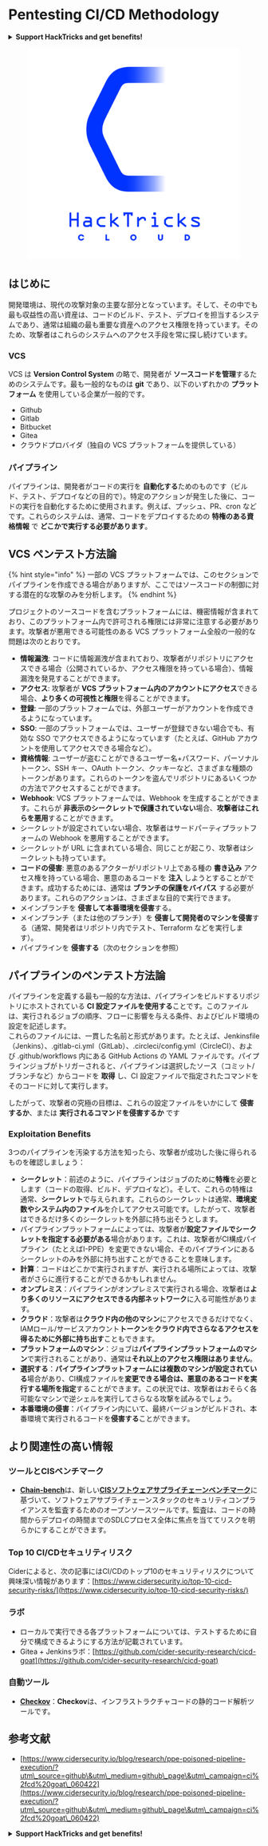 # Pentesting CI/CD Methodology

<details>

<summary><strong>Support HackTricks and get benefits!</strong></summary>

* もし **HackTricks で会社を宣伝したい**場合や、**PEASS の最新バージョンを入手したい**場合、または HackTricks を PDF でダウンロードしたい場合は、[**SUBSCRIPTION PLANS**](https://github.com/sponsors/carlospolop) をチェックしてください！
* [**公式の PEASS & HackTricks スワッグ**](https://peass.creator-spring.com) を手に入れましょう
* [**The PEASS Family**](https://opensea.io/collection/the-peass-family) を見つけて、独占的な [**NFT**](https://opensea.io/collection/the-peass-family) のコレクションを楽しみましょう
* 💬 [**Discord グループ**](https://discord.gg/hRep4RUj7f) または [**telegram グループ**](https://t.me/peass) に参加するか、**Twitter** 🐦 [**@carlospolopm**](https://twitter.com/carlospolopm) をフォローしましょう。
* **HackTricks** と [**HackTricks Cloud**](https://github.com/carlospolop/hacktricks-cloud) の GitHub リポジトリに **PR を提出**することで、自分のハッキングテクニックを共有しましょう。

</details>

<figure><img src="../.gitbook/assets/CLOUD-logo-letters.svg" alt=""><figcaption></figcaption></figure>

## はじめに

開発環境は、現代の攻撃対象の主要な部分となっています。そして、その中でも最も収益性の高い資産は、コードのビルド、テスト、デプロイを担当するシステムであり、通常は組織の最も重要な資産へのアクセス権限を持っています。そのため、攻撃者はこれらのシステムへのアクセス手段を常に探し続けています。

### VCS

VCS は **Version Control System** の略で、開発者が **ソースコードを管理**するためのシステムです。最も一般的なものは **git** であり、以下のいずれかの **プラットフォーム** を使用している企業が一般的です。

* Github
* Gitlab
* Bitbucket
* Gitea
* クラウドプロバイダ（独自の VCS プラットフォームを提供している）

### パイプライン

パイプラインは、開発者がコードの実行を **自動化する**ためのものです（ビルド、テスト、デプロイなどの目的で）。特定のアクションが発生した後に、コードの実行を自動化するために使用されます。例えば、プッシュ、PR、cron などです。これらのシステムは、通常、コードをデプロイするための **特権のある資格情報** で **どこかで実行する必要があります**。

## VCS ペンテスト方法論

{% hint style="info" %}
一部の VCS プラットフォームでは、このセクションでパイプラインを作成できる場合がありますが、ここではソースコードの制御に対する潜在的な攻撃のみを分析します。
{% endhint %}

プロジェクトのソースコードを含むプラットフォームには、機密情報が含まれており、このプラットフォーム内で許可される権限には非常に注意する必要があります。攻撃者が悪用できる可能性のある VCS プラットフォーム全般の一般的な問題は次のとおりです。

* **情報漏洩**: コードに情報漏洩が含まれており、攻撃者がリポジトリにアクセスできる場合（公開されているか、アクセス権限を持っている場合）、情報漏洩を発見することができます。
* **アクセス**: 攻撃者が **VCS プラットフォーム内のアカウントにアクセス**できる場合、**より多くの可視性と権限**を得ることができます。
* **登録**: 一部のプラットフォームでは、外部ユーザーがアカウントを作成できるようになっています。
* **SSO**: 一部のプラットフォームでは、ユーザーが登録できない場合でも、有効な SSO でアクセスできるようになっています（たとえば、GitHub アカウントを使用してアクセスできる場合など）。
* **資格情報**: ユーザーが盗むことができるユーザー名+パスワード、パーソナルトークン、SSH キー、OAuth トークン、クッキーなど、さまざまな種類のトークンがあります。これらのトークンを盗んでリポジトリにあるいくつかの方法でアクセスすることができます。
* **Webhook**: VCS プラットフォームでは、Webhook を生成することができます。これらが **非表示のシークレットで保護されていない**場合、**攻撃者はこれらを悪用**することができます。
* シークレットが設定されていない場合、攻撃者はサードパーティプラットフォームの Webhook を悪用することができます。
* シークレットが URL に含まれている場合、同じことが起こり、攻撃者はシークレットも持っています。
* **コードの侵害**: 悪意のあるアクターがリポジトリ上である種の **書き込み** アクセス権を持っている場合、悪意のあるコードを **注入** しようとすることができます。成功するためには、通常は **ブランチの保護をバイパス** する必要があります。これらのアクションは、さまざまな目的で実行できます。
* メインブランチを **侵害して本番環境を侵害**する。
* メインブランチ（または他のブランチ）を **侵害して開発者のマシンを侵害**する（通常、開発者はリポジトリ内でテスト、Terraform などを実行します）。
* パイプラインを **侵害する**（次のセクションを参照）

## パイプラインのペンテスト方法論

パイプラインを定義する最も一般的な方法は、パイプラインをビルドするリポジトリにホストされている **CI 設定ファイルを使用する**ことです。このファイルは、実行されるジョブの順序、フローに影響を与える条件、およびビルド環境の設定を記述します。\
これらのファイルには、一貫した名前と形式があります。たとえば、Jenkinsfile（Jenkins）、.gitlab-ci.yml（GitLab）、.circleci/config.yml（CircleCI）、および .github/workflows 内にある GitHub Actions の YAML ファイルです。パイプラインジョブがトリガーされると、パイプラインは選択したソース（コミット/ブランチなど）からコードを **取得** し、CI 設定ファイルで指定されたコマンドをそのコードに対して実行します。

したがって、攻撃者の究極の目標は、これらの設定ファイルをいかにして **侵害するか**、または **実行されるコマンドを侵害するか** です
### Exploitation Benefits

3つのパイプラインを汚染する方法を知ったら、攻撃者が成功した後に得られるものを確認しましょう：

- **シークレット**：前述のように、パイプラインはジョブのために**特権**を必要とします（コードの取得、ビルド、デプロイなど）。そして、これらの特権は通常、**シークレット**で与えられます。これらのシークレットは通常、**環境変数やシステム内のファイル**を介してアクセス可能です。したがって、攻撃者はできるだけ多くのシークレットを外部に持ち出そうとします。
- パイプラインプラットフォームによっては、攻撃者が**設定ファイルでシークレットを指定する必要がある**場合があります。これは、攻撃者がCI構成パイプライン（たとえばI-PPE）を変更できない場合、そのパイプラインにあるシークレットのみを外部に持ち出すことができることを意味します。
- **計算**：コードはどこかで実行されますが、実行される場所によっては、攻撃者がさらに進行することができるかもしれません。
- **オンプレミス**：パイプラインがオンプレミスで実行される場合、攻撃者は**より多くのリソースにアクセスできる内部ネットワーク**に入る可能性があります。
- **クラウド**：攻撃者は**クラウド内の他のマシン**にアクセスできるだけでなく、IAMロール/サービスアカウント**トークン**を**クラウド内でさらなるアクセスを得るために外部に持ち出す**こともできます。
- **プラットフォームのマシン**：ジョブは**パイプラインプラットフォームのマシン**で実行されることがあり、通常は**それ以上のアクセス権限はありません**。
- **選択する**：**パイプラインプラットフォームには複数のマシンが設定されている**場合があり、CI構成ファイルを**変更できる場合は、悪意のあるコードを実行する場所を指定**することができます。この状況では、攻撃者はおそらく各可能なマシンで逆シェルを実行してさらなる攻撃を試みるでしょう。
- **本番環境の侵害**：パイプライン内にいて、最終バージョンがビルドされ、本番環境で実行されるコードを**侵害する**ことができます。

## より関連性の高い情報

### ツールとCISベンチマーク

- [**Chain-bench**](https://github.com/aquasecurity/chain-bench)は、新しい[**CISソフトウェアサプライチェーンベンチマーク**](https://github.com/aquasecurity/chain-bench/blob/main/docs/CIS-Software-Supply-Chain-Security-Guide-v1.0.pdf)に基づいて、ソフトウェアサプライチェーンスタックのセキュリティコンプライアンスを監査するためのオープンソースツールです。監査は、コードの時間からデプロイの時間までのSDLCプロセス全体に焦点を当ててリスクを明らかにすることができます。

### Top 10 CI/CDセキュリティリスク

Ciderによると、次の記事にはCI/CDのトップ10のセキュリティリスクについて興味深い情報があります：[https://www.cidersecurity.io/top-10-cicd-security-risks/](https://www.cidersecurity.io/top-10-cicd-security-risks/)

### ラボ

- ローカルで実行できる各プラットフォームについては、テストするために自分で構成できるようにする方法が記載されています。
- Gitea + Jenkinsラボ：[https://github.com/cider-security-research/cicd-goat](https://github.com/cider-security-research/cicd-goat)

### 自動ツール

- [**Checkov**](https://github.com/bridgecrewio/checkov)：**Checkov**は、インフラストラクチャコードの静的コード解析ツールです。

## 参考文献

- [https://www.cidersecurity.io/blog/research/ppe-poisoned-pipeline-execution/?utm\_source=github\&utm\_medium=github\_page\&utm\_campaign=ci%2fcd%20goat\_060422](https://www.cidersecurity.io/blog/research/ppe-poisoned-pipeline-execution/?utm\_source=github\&utm\_medium=github\_page\&utm\_campaign=ci%2fcd%20goat\_060422)

<details>

<summary><strong>Support HackTricks and get benefits!</strong></summary>

- **HackTricksで会社を宣伝**したい場合や、**最新バージョンのPEASSを入手**したい場合は、[**SUBSCRIPTION PLANS**](https://github.com/sponsors/carlospolop)をご覧ください！
- [**公式PEASS＆HackTricksグッズ**](https://peass.creator-spring.com)を手に入れましょう。
- [**The PEASS Family**](https://opensea.io/collection/the-peass-family)を見つけて、独占的な[**NFT**](https://opensea.io/collection/the-peass-family)のコレクションをご覧ください。
- 💬 [**Discordグループ**](https://discord.gg/hRep4RUj7f)または[**Telegramグループ**](https://t.me/peass)に参加するか、**Twitter**で私をフォローしてください🐦 [**@carlospolopm**](https://twitter.com/carlospolopm)**。**
- **HackTricks**と**HackTricks Cloud**のgithubリポジトリにPRを提出して、あなたのハッキングトリックを共有してください。

</details>
